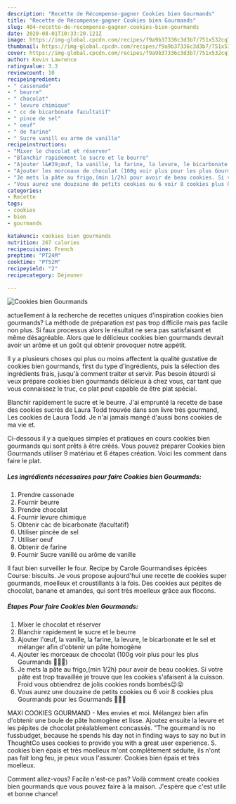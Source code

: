 ```yaml
---
description: "Recette de Récompense-gagner Cookies bien Gourmands"
title: "Recette de Récompense-gagner Cookies bien Gourmands"
slug: 404-recette-de-recompense-gagner-cookies-bien-gourmands
date: 2020-08-01T10:33:20.121Z
image: https://img-global.cpcdn.com/recipes/f9a9b37336c3d3b7/751x532cq70/cookies-bien-gourmands-photo-principale-de-la-recette.jpg
thumbnail: https://img-global.cpcdn.com/recipes/f9a9b37336c3d3b7/751x532cq70/cookies-bien-gourmands-photo-principale-de-la-recette.jpg
cover: https://img-global.cpcdn.com/recipes/f9a9b37336c3d3b7/751x532cq70/cookies-bien-gourmands-photo-principale-de-la-recette.jpg
author: Kevin Lawrence
ratingvalue: 3.3
reviewcount: 10
recipeingredient:
- " cassonade"
- " beurre"
- " chocolat"
- " levure chimique"
- " cc de bicarbonate facultatif"
- " pince de sel"
- " oeuf"
- " de farine"
- " Sucre vanill ou arme de vanille"
recipeinstructions:
- "Mixer le chocolat et réserver"
- "Blanchir rapidement le sucre et le beurre"
- "Ajouter l&#39;œuf, la vanille, la farine, la levure, le bicarbonate et le sel et mélanger afin d&#39;obtenir un pâte homogène"
- "Ajouter les morceaux de chocolat (100g voir plus pour les plus Gourmands 👀👀👀)"
- "Je mets la pâte au frigo,(min 1/2h) pour avoir de beau cookies. Si votre pâte est trop travaillée je trouve que les cookies s&#39;afaisent à la cuisson. Froid vous obtiendrez de jolis cookies ronds bombés😉😜"
- "Vous aurez une douzaine de petits cookies ou 6 voir 8 cookies plus Gourmands pour les Gourmands 🤔😏😜"
categories:
- Recette
tags:
- cookies
- bien
- gourmands

katakunci: cookies bien gourmands 
nutrition: 267 calories
recipecuisine: French
preptime: "PT24M"
cooktime: "PT52M"
recipeyield: "2"
recipecategory: Déjeuner

---
```



![Cookies bien Gourmands](https://img-global.cpcdn.com/recipes/f9a9b37336c3d3b7/751x532cq70/cookies-bien-gourmands-photo-principale-de-la-recette.jpg)

actuellement à la recherche de recettes uniques d'inspiration cookies bien gourmands? La méthode de préparation est pas trop difficile mais pas facile non plus. Si faux processus alors le résultat ne sera pas satisfaisant et même désagréable. Alors que le délicieux cookies bien gourmands devrait avoir un arôme et un goût qui obtenir provoquer notre appétit.

Il y a plusieurs choses qui plus ou moins affectent la qualité gustative de cookies bien gourmands, first du type d'ingrédients, puis la sélection des ingrédients frais, jusqu'à comment traiter et servir. Pas besoin étourdi si veux prépare cookies bien gourmands délicieux à chez vous, car tant que vous connaissez le truc, ce plat peut capable de être plat spécial.

Blanchir rapidement le sucre et le beurre. J&#39;ai emprunté la recette de base des cookies sucrés de Laura Todd trouvée dans son livre très gourmand, Les cookies de Laura Todd. Je n&#39;ai jamais mangé d&#39;aussi bons cookies de ma vie et.


Ci-dessous il y a quelques simples et pratiques en cours cookies bien gourmands qui sont prêts à être créés. Vous pouvez préparer Cookies bien Gourmands utiliser 9 matériau et 6 étapes création. Voici les comment dans faire le plat.

<!--inarticleads1-->

##### Les ingrédients nécessaires pour faire Cookies bien Gourmands:

1. Prendre  cassonade
1. Fournir  beurre
1. Prendre  chocolat
1. Fournir  levure chimique
1. Obtenir  càc de bicarbonate (facultatif)
1. Utiliser  pincée de sel
1. Utiliser  oeuf
1. Obtenir  de farine
1. Fournir  Sucre vanillé ou arôme de vanille


Il faut bien surveiller le four. Recipe by Carole Gourmandises épicées Course: biscuits. Je vous propose aujourd&#39;hui une recette de cookies super gourmands, moelleux et croustillants à la fois. Des cookies aux pépites de chocolat, banane et amandes, qui sont très moelleux grâce aux flocons. 

<!--inarticleads2-->

##### Étapes Pour faire Cookies bien Gourmands:

1. Mixer le chocolat et réserver
1. Blanchir rapidement le sucre et le beurre
1. Ajouter l&#39;œuf, la vanille, la farine, la levure, le bicarbonate et le sel et mélanger afin d&#39;obtenir un pâte homogène
1. Ajouter les morceaux de chocolat (100g voir plus pour les plus Gourmands 👀👀👀)
1. Je mets la pâte au frigo,(min 1/2h) pour avoir de beau cookies. Si votre pâte est trop travaillée je trouve que les cookies s&#39;afaisent à la cuisson. Froid vous obtiendrez de jolis cookies ronds bombés😉😜
1. Vous aurez une douzaine de petits cookies ou 6 voir 8 cookies plus Gourmands pour les Gourmands 🤔😏😜


MAXI COOKIES GOURMAND - Mes envies et moi. Mélangez bien afin d&#39;obtenir une boule de pâte homogène et lisse. Ajoutez ensuite la levure et les pépites de chocolat préalablement concassés. &#34;The gourmand is no fussbudget, because he spends his day not in finding ways to say no but in ThoughtCo uses cookies to provide you with a great user experience. S. cookies bien épais et très moelleux m&#39;ont complètement séduite, ils n&#39;ont pas fait long feu, je peux vous l&#39;assurer. Cookies bien épais et très moelleux. 


Comment allez-vous? Facile n'est-ce pas? Voilà comment create cookies bien gourmands que vous pouvez faire à la maison. J'espère que c'est utile et bonne chance!
